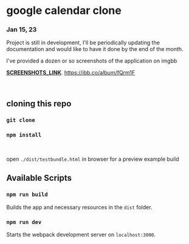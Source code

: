 # google calendar clone

### Jan 15, 23
Project is still in development, I'll be periodically updating the documentation and would like to have it done by the end of the month.

I've provided a dozen or so screenshots of the application on imgbb

**[SCREENSHOTS_LINK](https://ibb.co/album/fQrm1F)**.
https://ibb.co/album/fQrm1F

<br>

## cloning this repo
### `git clone`
### `npm install`

<br>

open `./dist/testbundle.html` in browser for a preview example build


## Available Scripts

### `npm run build`
Builds the app and necessary resources in the `dist` folder.

### `npm run dev`
Starts the webpack development server on `localhost:3000`.
